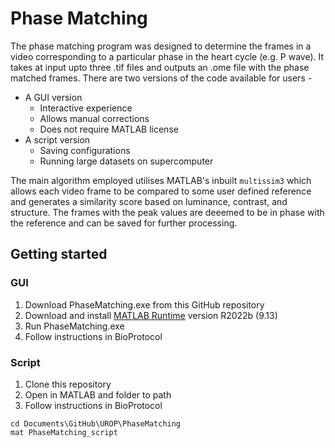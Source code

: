 # Phase Matching

The phase matching program was designed to determine the frames in a video corresponding to a particular phase in the heart cycle (e.g. P wave). It takes at input upto three .tif files and outputs an .ome file with the phase matched frames. There are two versions of the code available for users - 

- A GUI version
  - Interactive experience
  - Allows manual corrections
  - Does not require MATLAB license
- A script version
  - Saving configurations
  - Running large datasets on supercomputer

The main algorithm employed utilises MATLAB's inbuilt `multissim3` which allows each video frame to be compared to some user defined reference and generates a similarity score based on luminance, contrast, and structure. The frames with the peak values are deeemed to be in phase with the reference and can be saved for further processing.

## Getting started
### GUI
1. Download PhaseMatching.exe from this GitHub repository
2. Download and install [MATLAB Runtime](https://au.mathworks.com/products/compiler/matlab-runtime.html) version R2022b (9.13)
3. Run PhaseMatching.exe
4. Follow instructions in BioProtocol

### Script
1. Clone this repository
2. Open in MATLAB and folder to path
3. Follow instructions in BioProtocol
```
cd Documents\GitHub\UROP\PhaseMatching
mat PhaseMatching_script
```
